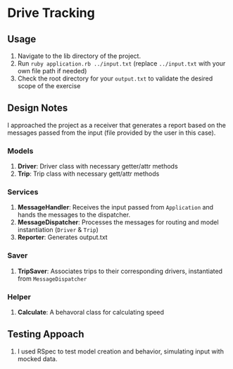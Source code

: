 # Drive Tracking

## Usage

1) Navigate to the lib directory of the project.
2) Run `ruby application.rb ../input.txt` (replace `../input.txt` with your own file path if needed)
3) Check the root directory for your `output.txt` to validate the desired scope of the exercise

## Design Notes

I approached the project as a receiver that generates a report based on the messages passed from the input (file provided by the user in this case).

### Models

1) **Driver**: Driver class with necessary getter/attr methods
2) **Trip**: Trip class with necessary gett/attr methods

### Services

1) **MessageHandler**: Receives the input passed from `Application` and hands the messages to the dispatcher.
2) **MessageDispatcher**: Processes the messages for routing and model instantiation (`Driver` & `Trip`)
3) **Reporter**: Generates output.txt

### Saver

1) **TripSaver**: Associates trips to their corresponding drivers, instantiated from `MessageDispatcher`

### Helper

1) **Calculate**: A behavoral class for calculating speed

## Testing Appoach

1) I used RSpec to test model creation and behavior, simulating input with mocked data.



